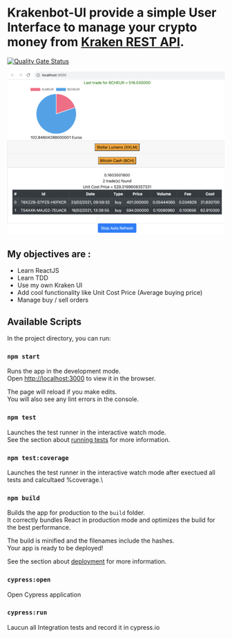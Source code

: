 
# Krakenbot-UI provide a simple User Interface to manage your crypto money from [Kraken REST API](https://www.kraken.com/features/api).
[![Quality Gate Status](https://sonarcloud.io/api/project_badges/measure?project=Arnaud80_krakenbot-ui&metric=alert_status)](https://sonarcloud.io/dashboard?id=Arnaud80_krakenbot-ui)

![Krakenbot-UI Screenshot](https://github.com/Arnaud80/krakenbot-ui/blob/master/public/Screenshot/history.png)

## My objectives are :
- Learn ReactJS
- Learn TDD
- Use my own Kraken UI
- Add cool functionality like Unit Cost Price (Average buying price)
- Manage buy / sell orders

## Available Scripts

In the project directory, you can run:

### `npm start`

Runs the app in the development mode.\
Open [http://localhost:3000](http://localhost:3000) to view it in the browser.

The page will reload if you make edits.\
You will also see any lint errors in the console.

### `npm test`

Launches the test runner in the interactive watch mode.\
See the section about [running tests](https://facebook.github.io/create-react-app/docs/running-tests) for more information.

### `npm test:coverage`

Launches the test runner in the interactive watch mode after exectued all tests and calcultaed %coverage.\


### `npm build`

Builds the app for production to the `build` folder.\
It correctly bundles React in production mode and optimizes the build for the best performance.

The build is minified and the filenames include the hashes.\
Your app is ready to be deployed!

See the section about [deployment](https://facebook.github.io/create-react-app/docs/deployment) for more information.

### `cypress:open`

Open Cypress application

### `cypress:run`

Laucun all Integration tests and record it in cypress.io

